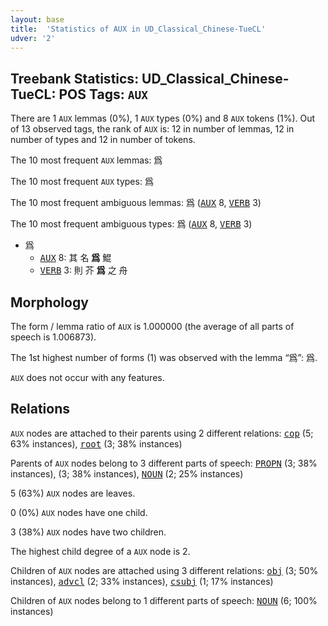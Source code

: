 ```yaml
---
layout: base
title:  'Statistics of AUX in UD_Classical_Chinese-TueCL'
udver: '2'
---
```


## Treebank Statistics: UD_Classical_Chinese-TueCL: POS Tags: `AUX`

There are 1 `AUX` lemmas (0%), 1 `AUX` types (0%) and 8 `AUX` tokens (1%).
Out of 13 observed tags, the rank of `AUX` is: 12 in number of lemmas, 12 in number of types and 12 in number of tokens.

The 10 most frequent `AUX` lemmas: 爲

The 10 most frequent `AUX` types:  爲

The 10 most frequent ambiguous lemmas: 爲 (<tt><a href="lzh_tuecl-pos-AUX.html">AUX</a></tt> 8, <tt><a href="lzh_tuecl-pos-VERB.html">VERB</a></tt> 3)

The 10 most frequent ambiguous types:  爲 (<tt><a href="lzh_tuecl-pos-AUX.html">AUX</a></tt> 8, <tt><a href="lzh_tuecl-pos-VERB.html">VERB</a></tt> 3)


* 爲
  * <tt><a href="lzh_tuecl-pos-AUX.html">AUX</a></tt> 8: 其 名 <b>爲</b> 鯤
  * <tt><a href="lzh_tuecl-pos-VERB.html">VERB</a></tt> 3: 則 芥 <b>爲</b> 之 舟

## Morphology

The form / lemma ratio of `AUX` is 1.000000 (the average of all parts of speech is 1.006873).

The 1st highest number of forms (1) was observed with the lemma “爲”: 爲.

`AUX` does not occur with any features.


## Relations

`AUX` nodes are attached to their parents using 2 different relations: <tt><a href="lzh_tuecl-dep-cop.html">cop</a></tt> (5; 63% instances), <tt><a href="lzh_tuecl-dep-root.html">root</a></tt> (3; 38% instances)

Parents of `AUX` nodes belong to 3 different parts of speech: <tt><a href="lzh_tuecl-pos-PROPN.html">PROPN</a></tt> (3; 38% instances),  (3; 38% instances), <tt><a href="lzh_tuecl-pos-NOUN.html">NOUN</a></tt> (2; 25% instances)

5 (63%) `AUX` nodes are leaves.

0 (0%) `AUX` nodes have one child.

3 (38%) `AUX` nodes have two children.

The highest child degree of a `AUX` node is 2.

Children of `AUX` nodes are attached using 3 different relations: <tt><a href="lzh_tuecl-dep-obj.html">obj</a></tt> (3; 50% instances), <tt><a href="lzh_tuecl-dep-advcl.html">advcl</a></tt> (2; 33% instances), <tt><a href="lzh_tuecl-dep-csubj.html">csubj</a></tt> (1; 17% instances)

Children of `AUX` nodes belong to 1 different parts of speech: <tt><a href="lzh_tuecl-pos-NOUN.html">NOUN</a></tt> (6; 100% instances)


